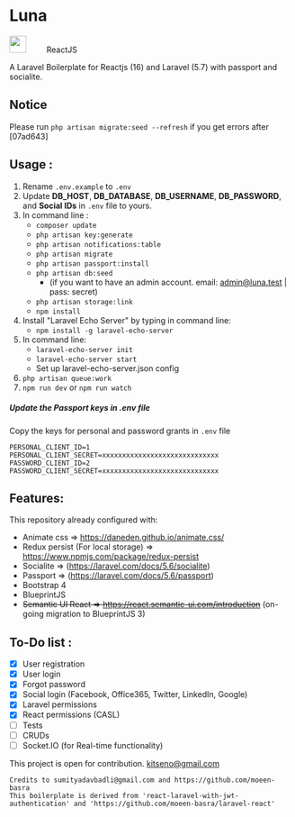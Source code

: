 # Luna
<img src="https://laravel.com/assets/img/components/logo-laravel.svg" height="30">
<label style="vertical-align: text-bottom; margin-left: 2rem;">ReactJS</label>

A Laravel Boilerplate for Reactjs (16) and Laravel (5.7) with passport and socialite.

## Notice
Please run `php artisan migrate:seed --refresh` if you get errors after [07ad643]

## Usage :
1. Rename `.env.example` to `.env`
2. Update **DB_HOST**, **DB_DATABASE**, **DB_USERNAME**, **DB_PASSWORD**, and **Social IDs** in `.env` file to yours.
3. In command line :
   - `composer update`
   - `php artisan key:generate`
   - `php artisan notifications:table`
   - `php artisan migrate`
   - `php artisan passport:install`
   - `php artisan db:seed`
      - (if you want to have an admin account. email: admin@luna.test | pass: secret)
   - `php artisan storage:link`
   - `npm install`
4. Install "Laravel Echo Server" by typing in command line:
   - `npm install -g laravel-echo-server`
5. In command line:
   - `laravel-echo-server init`
   - `laravel-echo-server start`
   - Set up laravel-echo-server.json config
6. `php artisan queue:work`
7. `npm run dev` or `npm run watch`

##### Update the Passport keys in .env file
Copy the keys for personal and password grants in `.env` file

```
PERSONAL_CLIENT_ID=1
PERSONAL_CLIENT_SECRET=xxxxxxxxxxxxxxxxxxxxxxxxxxxxx
PASSWORD_CLIENT_ID=2
PASSWORD_CLIENT_SECRET=xxxxxxxxxxxxxxxxxxxxxxxxxxxxx
```

## Features:
This repository already configured with:
- Animate css => https://daneden.github.io/animate.css/
- Redux persist (For local storage) => https://www.npmjs.com/package/redux-persist
- Socialite => (https://laravel.com/docs/5.6/socialite)
- Passport => (https://laravel.com/docs/5.6/passport)
- Bootstrap 4
- BlueprintJS
- ~~Semantic UI React => https://react.semantic-ui.com/introduction~~ (on-going migration to BlueprintJS 3)

## To-Do list :
- [x] User registration
- [x] User login
- [x] Forgot password
- [x] Social login (Facebook, Office365, Twitter, LinkedIn, Google)
- [x] Laravel permissions
- [x] React permissions (CASL)
- [ ] Tests
- [ ] CRUDs
- [ ] Socket.IO (for Real-time functionality)

This project is open for contribution.
kitseno@gmail.com

```
Credits to sumityadavbadli@gmail.com and https://github.com/moeen-basra
This boilerplate is derived from 'react-laravel-with-jwt-authentication' and 'https://github.com/moeen-basra/laravel-react'
``` 
